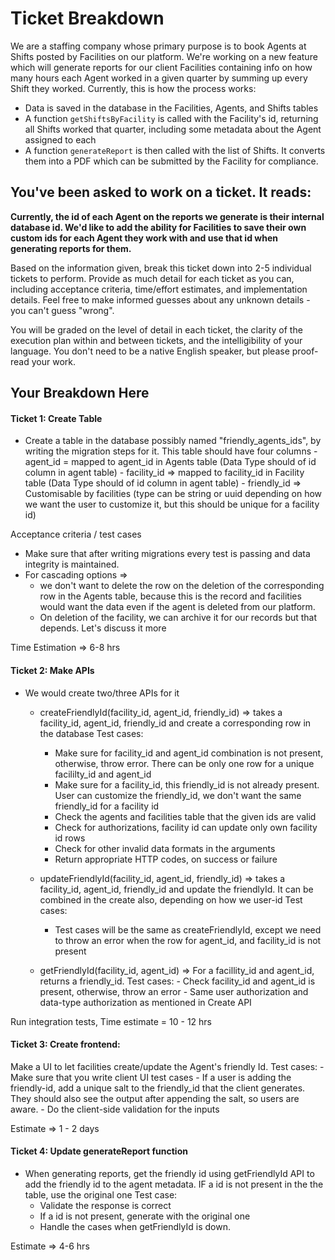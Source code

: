 # Ticket Breakdown
We are a staffing company whose primary purpose is to book Agents at Shifts posted by Facilities on our platform. We're working on a new feature which will generate reports for our client Facilities containing info on how many hours each Agent worked in a given quarter by summing up every Shift they worked. Currently, this is how the process works:

- Data is saved in the database in the Facilities, Agents, and Shifts tables
- A function `getShiftsByFacility` is called with the Facility's id, returning all Shifts worked that quarter, including some metadata about the Agent assigned to each
- A function `generateReport` is then called with the list of Shifts. It converts them into a PDF which can be submitted by the Facility for compliance.

## You've been asked to work on a ticket. It reads:

**Currently, the id of each Agent on the reports we generate is their internal database id. We'd like to add the ability for Facilities to save their own custom ids for each Agent they work with and use that id when generating reports for them.**


Based on the information given, break this ticket down into 2-5 individual tickets to perform. Provide as much detail for each ticket as you can, including acceptance criteria, time/effort estimates, and implementation details. Feel free to make informed guesses about any unknown details - you can't guess "wrong".


You will be graded on the level of detail in each ticket, the clarity of the execution plan within and between tickets, and the intelligibility of your language. You don't need to be a native English speaker, but please proof-read your work.

## Your Breakdown Here

#### Ticket 1: Create Table
- Create a table in the database possibly named "friendly_agents_ids", by writing the migration steps for it. This table should have four columns
		-  agent_id =  mapped to agent_id in Agents table (Data Type should of id column in agent table)
		-  facility_id =>  mapped to facility_id in Facility table (Data Type should of id column in agent table)
		-  friendly_id => Customisable by facilities (type can be string or uuid depending on how we want the user to customize it, but  this should  be unique for a facility id)

Acceptance criteria / test cases 
- Make sure that after writing migrations every test is passing and data integrity is maintained.
- For cascading options => 
	- we don't want to delete the row on the deletion of the corresponding row in the Agents table, because this is the record and facilities would want the data even if the agent is deleted from our platform.
	- On deletion of the facility, we can archive it for our records but that depends. Let's discuss it more  

Time Estimation => 6-8 hrs

#### Ticket 2: Make APIs
 - We would create two/three APIs for it
     - createFriendlyId(facility_id, agent_id, friendly_id) => takes a facility_id, agent_id, friendly_id and create a corresponding row in the database
		 Test cases: 
		 - Make sure for facility_id and agent_id combination is not present, otherwise, throw error. There can be only one row for a unique facililty_id and agent_id
		 - Make sure for a facility_id, this friendly_id is not already present. User can customize the friendly_id, we don't want the same friendly_id  for a facility id
		 - Check the agents and facilities table that the given ids are valid
		 - Check for authorizations, facility id can update only own facility id rows
		 - Check for other invalid data formats in the arguments
		 - Return appropriate HTTP codes, on success or failure
		 
    - updateFriendlyId(facility_id, agent_id, friendly_id) => takes a facility_id, agent_id, friendly_id and update the friendlyId. It can be combined in the create also, depending on how we user-id
		 Test cases:
		 -  Test cases will be the same as createFriendlyId, except we need to throw an error when the row for agent_id, and facility_id is not present

   - getFriendlyId(facility_id, agent_id) => For a facillity_id and agent_id, returns a friendly_id. 
	 Test cases:
			-  Check facility_id and agent_id is present, otherwise, throw an error
			- Same user authorization and data-type authorization as mentioned in Create API

Run integration tests, 
Time estimate = 10 - 12 hrs 
				  
#### Ticket 3:  Create frontend:
   Make a UI to let facilities create/update the Agent's friendly Id.
    Test cases:
       -  Make sure that you write client UI test cases
       - If a user is adding the friendly-id, add a unique salt to the friendly_id that the client generates. They should also see the output after appending the salt, so users are aware.
       - Do the client-side validation for the inputs
       
Estimate => 1 - 2 days  

#### Ticket 4: Update generateReport function
  - When generating reports, get the friendly id using getFriendlyId API to add the friendly id to the agent metadata. IF a id is not present in the the table, use the original one
    Test case:
       - Validate the response is correct
       - If a id is not present, generate with the original one
       - Handle the cases when getFriendlyId is down.

Estimate => 4-6 hrs